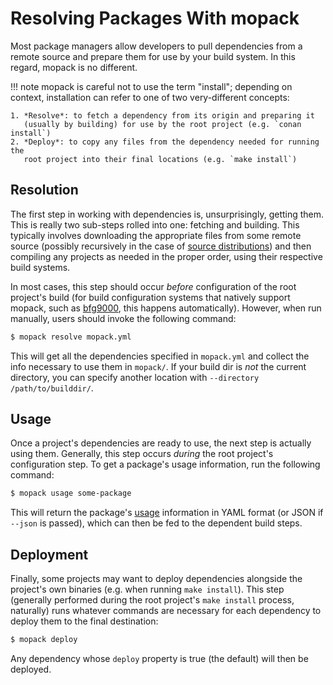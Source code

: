 # Resolving Packages With mopack

Most package managers allow developers to pull dependencies from a remote source
and prepare them for use by your build system. In this regard, mopack is no
different.

!!! note
    mopack is careful not to use the term "install"; depending on context,
    installation can refer to one of two very-different concepts:

    1. *Resolve*: to fetch a dependency from its origin and preparing it
       (usually by building) for use by the root project (e.g. `conan install`)
    2. *Deploy*: to copy any files from the dependency needed for running the
       root project into their final locations (e.g. `make install`)

## Resolution

The first step in working with dependencies is, unsurprisingly, getting them.
This is really two sub-steps rolled into one: fetching and building. This
typically involves downloading the appropriate files from some remote source
(possibly recursively in the case of [source
distributions](../reference/sources.md#source-distribution)) and then compiling
any projects as needed in the proper order, using their respective build
systems.

In most cases, this step should occur *before* configuration of the
root project's build (for build configuration systems that natively support
mopack, such as [bfg9000][bfg9000], this happens automatically). However, when
run manually, users should invoke the following command:

```sh
$ mopack resolve mopack.yml
```

This will get all the dependencies specified in `mopack.yml` and collect the
info necessary to use them in `mopack/`. If your build dir is *not* the current
directory, you can specify another location with
`--directory /path/to/builddir/`.

## Usage

Once a project's dependencies are ready to use, the next step is actually using
them. Generally, this step occurs *during* the root project's configuration
step. To get a package's usage information, run the following command:

```sh
$ mopack usage some-package
```

This will return the package's [usage](../reference/usage.md) information in
YAML format (or JSON if `--json` is passed), which can then be fed to the
dependent build steps.

## Deployment

Finally, some projects may want to deploy dependencies alongside the project's
own binaries (e.g. when running `make install`). This step (generally performed
during the root project's `make install` process, naturally) runs whatever
commands are necessary for each dependency to deploy them to the final
destination:

```sh
$ mopack deploy
```

Any dependency whose `deploy` property is true (the default) will then be
deployed.

[bfg9000]: https://jimporter.github.io/bfg9000/
